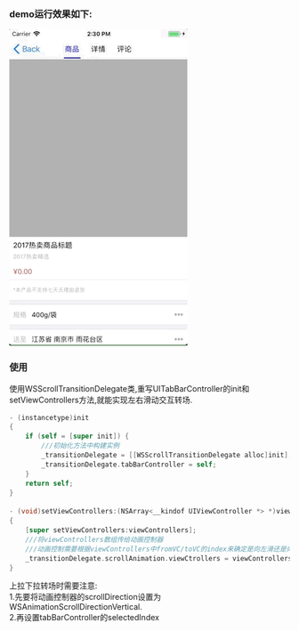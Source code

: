 ### demo运行效果如下:    
<img src="https://github.com/ONECATYU/WSScrollAnimationTransition/blob/master/DemoRun.gif"/><br>
### 使用
使用WSScrollTransitionDelegate类,重写UITabBarController的init和setViewControllers方法,就能实现左右滑动交互转场.
```objective-c
- (instancetype)init
{
    if (self = [super init]) {
        ///初始化方法中构建实例
        _transitionDelegate = [[WSScrollTransitionDelegate alloc]init];
        _transitionDelegate.tabBarController = self;
    }
    return self;
}

- (void)setViewControllers:(NSArray<__kindof UIViewController *> *)viewControllers
{
    [super setViewControllers:viewControllers];
    ///将viewControllers数组传给动画控制器
    ///动画控制需要根据viewControllers中fromVC/toVC的index来确定是向左滑还是向右滑(向下还是向上)
    _transitionDelegate.scrollAnimation.viewCtrollers = viewControllers;
}   
```
上拉下拉转场时需要注意:<br>
1.先要将动画控制器的scrollDirection设置为WSAnimationScrollDirectionVertical.<br>
2.再设置tabBarController的selectedIndex
